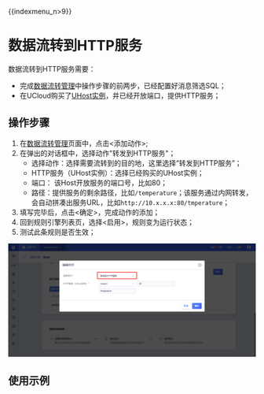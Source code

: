 {{indexmenu_n>9}}

# 数据流转到HTTP服务
数据流转到HTTP服务需要：
- 完成[数据流转管理]()中操作步骤的前两步，已经配置好消息筛选SQL；
- 在UCloud购买了[UHost实例](https://console.ucloud.cn/uhost/uhost)，并已经开放端口，提供HTTP服务；


## 操作步骤
1. 在[数据流转管理]()页面中，点击<添加动作>;
2. 在弹出的对话框中，选择动作"转发到HTTP服务"；
   - 选择动作：选择需要流转到的目的地，这里选择“转发到HTTP服务”；
   - HTTP服务（UHost实例）：选择已经购买的UHost实例；
   - 端口： 该Host开放服务的端口号，比如80；
   - 路径：提供服务的剩余路径，比如`/temperature`；该服务通过内网转发，会自动拼凑出服务URL，比如`http://10.x.x.x:80/tmperature`；
3. 填写完毕后，点击<确定>，完成动作的添加；
4. 回到规则引擎列表页，选择<启用>，规则变为运行状态；
5. 测试此条规则是否生效；


![转发到HTTP服务](../../images/转发到HTTP服务.png)


## 使用示例


